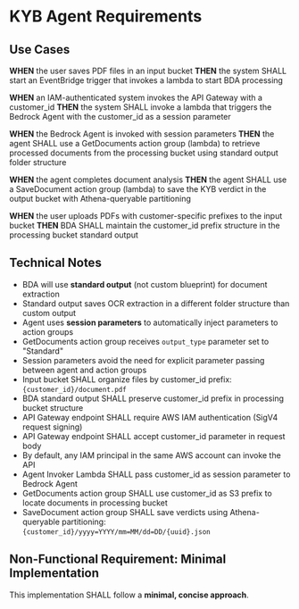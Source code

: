 # KYB Agent Requirements

## Use Cases

**WHEN** the user saves PDF files in an input bucket
**THEN** the system SHALL start an EventBridge trigger that invokes a lambda to start BDA processing

**WHEN** an IAM-authenticated system invokes the API Gateway with a customer_id
**THEN** the system SHALL invoke a lambda that triggers the Bedrock Agent with the customer_id as a session parameter

**WHEN** the Bedrock Agent is invoked with session parameters
**THEN** the agent SHALL use a GetDocuments action group (lambda) to retrieve processed documents from the processing bucket using standard output folder structure

**WHEN** the agent completes document analysis
**THEN** the agent SHALL use a SaveDocument action group (lambda) to save the KYB verdict in the output bucket with Athena-queryable partitioning

**WHEN** the user uploads PDFs with customer-specific prefixes to the input bucket
**THEN** BDA SHALL maintain the customer_id prefix structure in the processing bucket standard output

## Technical Notes

- BDA will use **standard output** (not custom blueprint) for document extraction
- Standard output saves OCR extraction in a different folder structure than custom output
- Agent uses **session parameters** to automatically inject parameters to action groups
- GetDocuments action group receives `output_type` parameter set to "Standard"
- Session parameters avoid the need for explicit parameter passing between agent and action groups
- Input bucket SHALL organize files by customer_id prefix: `{customer_id}/document.pdf`
- BDA standard output SHALL preserve customer_id prefix in processing bucket structure
- API Gateway endpoint SHALL require AWS IAM authentication (SigV4 request signing)
- API Gateway endpoint SHALL accept customer_id parameter in request body
- By default, any IAM principal in the same AWS account can invoke the API
- Agent Invoker Lambda SHALL pass customer_id as session parameter to Bedrock Agent
- GetDocuments action group SHALL use customer_id as S3 prefix to locate documents in processing bucket
- SaveDocument action group SHALL save verdicts using Athena-queryable partitioning: `{customer_id}/yyyy=YYYY/mm=MM/dd=DD/{uuid}.json`

## Non-Functional Requirement: Minimal Implementation

This implementation SHALL follow a **minimal, concise approach**.